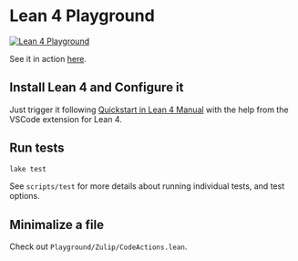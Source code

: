 # Lean 4 Playground

[![Lean 4 Playground](https://github.com/utensil/formal-land/actions/workflows/lean4.yml/badge.svg)](https://github.com/utensil/formal-land/actions/workflows/lean4.yml)

See it in action [here](https://utensil.github.io/formal-land/lean4/).

## Install Lean 4 and Configure it

Just trigger it following [Quickstart in Lean 4 Manual](https://leanprover.github.io/lean4/doc/quickstart.html) with the help from the VSCode extension for Lean 4.

## Run tests

```bash
lake test
```

See `scripts/test` for more details about running individual tests, and test options.

## Minimalize a file

Check out `Playground/Zulip/CodeActions.lean`.


